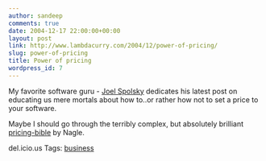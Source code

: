 ```yaml
---
author: sandeep
comments: true
date: 2004-12-17 22:00:00+00:00
layout: post
link: http://www.lambdacurry.com/2004/12/power-of-pricing/
slug: power-of-pricing
title: Power of pricing
wordpress_id: 7
---
```


My favorite software guru - [Joel Spolsky](http://www.joelonsoftware.com) dedicates his latest post on educating us mere mortals about how to..or rather how not to set a price to your software.

Maybe I should go through the terribly complex, but absolutely brilliant [pricing-bible](http://www.amazon.com/exec/obidos/tg/detail/-/013026248X/ref=pd_sr_ec_ir_b/002-3841778-0657641?v=glance&s=books&st=*)  by Nagle.


del.icio.us Tags: [business](http://del.icio.us/sss8ue/business)
